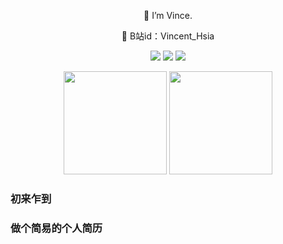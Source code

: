 <!-- ### Hi there 👋 -->
<div align="center">
<!--   <p><img src="avatar.svg" height="200" /></p> -->
  <p>🔭 I’m Vince.</p>
  <p>💬 B站id：Vincent_Hsia</p>
<!--   <p>懒惰的人总是被世界推动着做事，在被动中遭受着“不得不”的折磨，在空虚中享受着自欺欺人的舒适。</p> -->
  <p>
    <img src="https://img.shields.io/github/followers/Vincent3Hsia" />
    <img src="https://img.shields.io/github/stars/Vincent3Hsia">
    <img src="https://visitor-badge.laobi.icu/badge?page_id=Vincent3Hsia.Vincent3Hsia.README.md" />
  </p>
  <p>
    <img
      src="https://github-readme-stats.vercel.app/api?username=Vincent3Hsia&show_icons=true&theme=dark "
      height="165"
    />
    <img
      src="https://github-readme-stats.vercel.app/api/top-langs/?username=Vincent3Hsia&layout=compact&theme=dark"
      height="165"
    />
  </p>
</div>


<!-- ![Top Langs](https://github-readme-stats.vercel.app/api/top-langs/?username=Vincent3Hsia&layout=compact&theme=dark) -->


### 初来乍到
### 做个简易的个人简历

<!--
**Vincent3Hsia/Vincent3Hsia** is a ✨ _special_ ✨ repository because its `README.md` (this file) appears on your GitHub profile.

Here are some ideas to get you started:

- 🔭 I’m currently working on ...
- 🌱 I’m currently learning ...
- 👯 I’m looking to collaborate on ...
- 🤔 I’m looking for help with ...
- 💬 Ask me about ...
- 📫 How to reach me: ...
- 😄 Pronouns: ...
- ⚡ Fun fact: ...
-->


